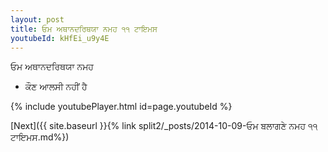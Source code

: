 ```yaml
---
layout: post
title: ਓਮ ਅਥਾਨਦਰਿਥਯਾ ਨਮਹ ੧੧ ਟਾਇਮਸ
youtubeId: kHfEi_u9y4E
---
```

 
 
 ਓਮ ਅਥਾਨਦਰਿਥਯਾ ਨਮਹ  
 
 -  ਕੌਣ ਆਲਸੀ ਨਹੀਂ ਹੈ 
 
  
 
  
 
 
 
 
 
 


{% include youtubePlayer.html id=page.youtubeId %}
 
[Next]({{ site.baseurl }}{% link  split2/_posts/2014-10-09-ਓਮ ਬਲਾਗਣੇ ਨਮਹ ੧੧ ਟਾਇਮਸ.md%})
 
